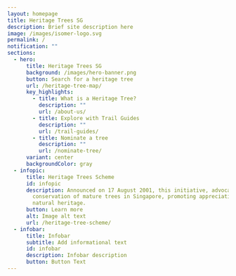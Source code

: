 ```yaml
---
layout: homepage
title: Heritage Trees SG
description: Brief site description here
image: /images/isomer-logo.svg
permalink: /
notification: ""
sections:
  - hero:
      title: Heritage Trees SG
      background: /images/hero-banner.png
      button: Search for a heritage tree
      url: /heritage-tree-map/
      key_highlights:
        - title: What is a Heritage Tree?
          description: ""
          url: /about-us/
        - title: Explore with Trail Guides
          description: ""
          url: /trail-guides/
        - title: Nominate a tree
          description: ""
          url: /nominate-tree/
      variant: center
      backgroundColor: gray
  - infopic:
      title: Heritage Trees Scheme
      id: infopic
      description: Announced on 17 August 2001, this initiative, advocates the
        conservation of mature trees in Singapore, promoting appreciation of our
        natural heritage.
      button: Learn more
      alt: Image alt text
      url: /heritage-tree-scheme/
  - infobar:
      title: Infobar
      subtitle: Add informational text
      id: infobar
      description: Infobar description
      button: Button Text
---
```

